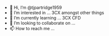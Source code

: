 - 👋 Hi, I’m @tjpartridge1959
- 👀 I’m interested in ... 3CX amongst other things
- 🌱 I’m currently learning ... 3CX CFD
- 💞️ I’m looking to collaborate on ...
- 📫 How to reach me ...

<!---
tjpartridge1959/tjpartridge1959 is a ✨ special ✨ repository because its `README.md` (this file) appears on your GitHub profile.
You can click the Preview link to take a look at your changes.
--->
